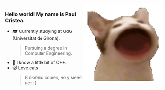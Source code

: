 <img align="right" src="cat.gif" width="250" height="250" />

### Hello world! My name is Paul Cristea.


  - 🎓 Currently studying at UdG (Universitat de Girona).
    > Pursuing a degree in Computer Engineering.
  - 🌱 I know a little bit of C++.
  - 🐱 Love cats  
    > Я люблю кошек, но у меня нет :(
